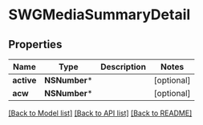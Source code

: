 # SWGMediaSummaryDetail

## Properties
Name | Type | Description | Notes
------------ | ------------- | ------------- | -------------
**active** | **NSNumber*** |  | [optional] 
**acw** | **NSNumber*** |  | [optional] 

[[Back to Model list]](../README.md#documentation-for-models) [[Back to API list]](../README.md#documentation-for-api-endpoints) [[Back to README]](../README.md)


